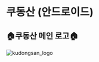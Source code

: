 # 쿠동산 (안드로이드)

## 🏠쿠동산 메인 로고🏠
![kudongsan_logo](https://user-images.githubusercontent.com/76798309/170036123-bb3f9efe-b549-4bc8-8c6b-28810ca7fab5.png)
